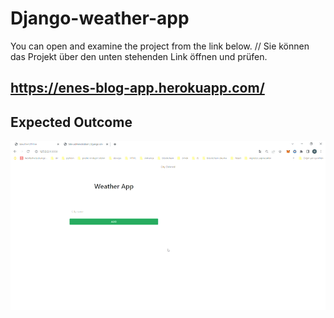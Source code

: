 # Django-weather-app


You can open and examine the project from the link below. // Sie können das Projekt über den unten stehenden Link öffnen und prüfen.

## https://enes-blog-app.herokuapp.com/

## Expected Outcome

![Project 006 Snapshot](weather_app.gif)
